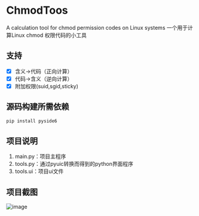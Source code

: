 # ChmodToos
A calculation tool for chmod permission codes on Linux systems
一个用于计算Linux chmod 权限代码的小工具
## 支持
- [x] 含义→代码（正向计算）
- [x] 代码→含义（逆向计算）
- [x] 附加权限(suid,sgid,sticky)
## 源码构建所需依赖
```bash
pip install pyside6
```
## 项目说明
1. main.py：项目主程序
2. tools.py：通过pyuic转换而得到的python界面程序
3. tools.ui：项目ui文件
## 项目截图
![image](https://github.com/user-attachments/assets/47da7775-d80d-47e5-8cf8-e55717147775)
